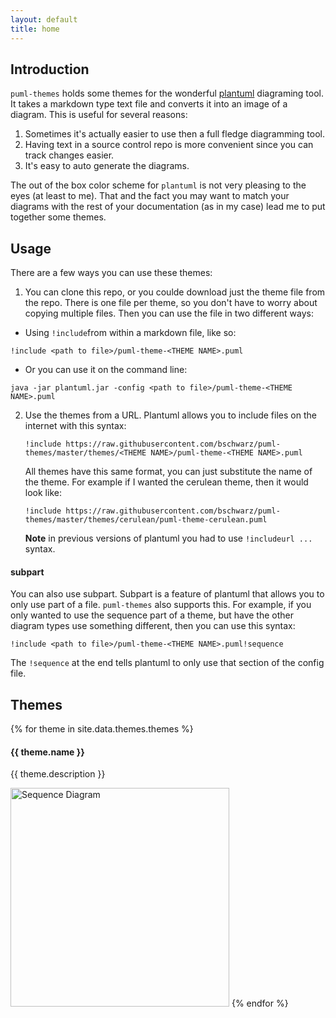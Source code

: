 ```yaml
---
layout: default
title: home
---
```


## Introduction

<code>puml-themes</code> holds some themes for the wonderful [plantuml](https://plantuml.com) diagraming tool. It takes a markdown type text file and converts it into an image of a diagram. This is useful for several reasons:
1. Sometimes it's actually easier to use then a full fledge diagramming tool.
1. Having text in a source control repo is more convenient since you can track changes easier.
1. It's easy to auto generate the diagrams.

The out of the box color scheme for <code>plantuml</code> is not very pleasing to the eyes (at least to me). That and the fact you may want to match your diagrams with the rest of your documentation (as in my case) lead me to put together some themes.

## Usage

There are a few ways you can use these themes:
1. You can clone this repo, or you coulde download just the theme file from the repo. There is one file per theme, so you don't have to worry about copying multiple files. Then you can use the file in two different ways:
* Using <code>!include</code>from within a markdown file, like so:
~~~
!include <path to file>/puml-theme-<THEME NAME>.puml
~~~
* Or you can use it on the command line:
~~~
java -jar plantuml.jar -config <path to file>/puml-theme-<THEME NAME>.puml
~~~

2. Use the themes from a URL. Plantuml allows you to include files on the internet with this syntax:
	~~~
    !include https://raw.githubusercontent.com/bschwarz/puml-themes/master/themes/<THEME NAME>/puml-theme-<THEME NAME>.puml
    ~~~
    
    All themes have this same format, you can just substitute the name of the theme. For example if I wanted the cerulean theme, then it would look like:
    ~~~
    !include https://raw.githubusercontent.com/bschwarz/puml-themes/master/themes/cerulean/puml-theme-cerulean.puml
    ~~~
  
    **Note** in previous versions of plantuml you had to use <code>!includeurl ...</code> syntax.

#### subpart
You can also use subpart. Subpart is a feature of plantuml that allows you to only use part of a file. <code>puml-themes</code> also supports this. For example, if you only wanted to use the sequence part of a theme, but have the other diagram types use something different, then you can use this syntax:
~~~
!include <path to file>/puml-theme-<THEME NAME>.puml!sequence
~~~
The <code>!sequence</code> at the end tells plantuml to only use that section of the config file.

## Themes

{% for theme in site.data.themes.themes %}
#### {{ theme.name }}
{{ theme.description }}

<a href="themes/{{ theme.name }}"><img src="themes/{{ theme.name }}/sequence-ex.svg" width="350" height="350" title="Sequence Diagram" alt="Sequence Diagram"></a>
{% endfor %}
